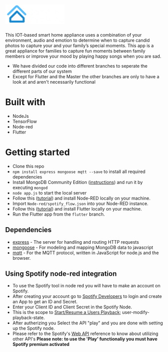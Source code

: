 # ![Candid Capture](views/assets/img/avatars/logo.png)

This IOT-based smart home appliance uses a combination of your environment, audio and emotion to determine when to capture candid photos to capture your and your family’s special moments. This app is a great appliance for families to capture fun moments between family members or improve your mood by playing happy songs when you are sad.

- We have divided our code into different branches to seperate the different parts of our system
- Except for Flutter and the Master the other branches are only to have a look at and aren't necessarily functional

# Built with
* NodeJs
* TensorFlow
* Node-red
* Flutter

# Getting started

- Clone this repo
- `npm install express mongoose mqtt --save` to install all required dependencies
- Install MongoDB Community Edition ([instructions](https://docs.mongodb.com/manual/installation/#tutorials)) and run it by executing `mongod`
- `node app.js` to start the local server
- Follow this ([tutorial](https://nodered.org/docs/getting-started/local)) and install Node-RED locally on your machine.
- Import `Node-red/spotify_flow.json` into your Node-RED instance.
- Follow this ([tutorial](https://flutter.dev/docs/get-started/install)) and install Flutter locally on your machine.
- Run the Flutter app from the `flutter` branch.

## Dependencies

- [express](https://github.com/expressjs/express) - The server for handling and routing HTTP requests
- [mongoose](https://github.com/Automattic/mongoose) - For modeling and mapping MongoDB data to javascript 
- [mqtt](https://github.com/mqttjs/MQTT.js) - For the MQTT protocol, written in JavaScript for node.js and the browser.

## Using Spotify node-red integration
- To use the Spotify tool in node red you will have to make an account on Spotify.
- After creating your account go to [Spotify Developers](https://developer.spotify.com/dashboard/) to login and create an App to get an ID and Secret.
- Enter your Client ID and Client Secret in the Spotify Node.
- This is the scope to [Start/Resume a Users Playback](https://developer.spotify.com/documentation/web-api/reference/player/start-a-users-playback/); user-modify-playback-state.
- After autherizing you Select the API "play" and you are done with setting up the Spotify node.
- Please refer to the Spotify's [Web API](https://developer.spotify.com/documentation/web-api/reference/) reference to know about utilizing other API's
 <b> Please note: to use the 'Play' functionaliy you must have Spotify premium activated </b>
 
 
